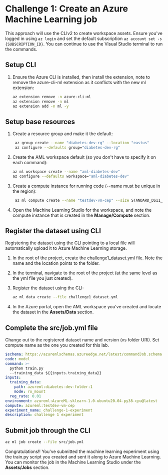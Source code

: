 # Challenge 1: Create an Azure Machine Learning job

This approach will use the CLIv2 to create workspace assets. Ensure you've logged in using `az login` and set the default subscription `az account set -s {SUBSCRIPTION_ID}`. You can continue to use the Visual Studio terminal to run the commands.

## Setup CLI

1. Ensure the Azure CLI is installed, then install the extension, note to remove the azure-cli-ml extension as it conflicts with the new ml extension:

   ```bash
   az extension remove -n azure-cli-ml
   az extension remove -n ml
   az extension add -n ml -y
   ```

## Setup base resources

1. Create a resource group and make it the default:

   ```bash
    az group create --name "diabetes-dev-rg" --location "eastus"
    az configure --defaults group="diabetes-dev-rg"
    ```

2. Create the AML workspace default (so you don't have to specify it on each command):

    ```bash
    az ml workspace create --name "aml-diabetes-dev"
    az configure --defaults workspace="aml-diabetes-dev"
    ```

3. Create a compute instance for running code (--name must be unique in the region):

    ```bash
     az ml compute create --name "testdev-vm-cep" --size STANDARD_DS11_V2 --type ComputeInstance
    ```

4. Open the Machine Learning Studio for the workspace, and note the compute instance that is created in the **Manage/Compute** section.

## Register the dataset using CLI

Registering the dataset using the CLI pointing to a local file will automatically upload it to Azure Machine Learning storage.

1. In the root of the project, create the [challenge1_dataset.yml](../yml/challenge1_dataset.yml) file. Note the name and the location points to the folder.

2. In the terminal, navigate to the root of the project (at the same level as the yml file you just created).

3. Register the dataset using the CLI:

   ```bash
   az ml data create --file challenge1_dataset.yml
   ```

4. In the Azure portal, open the AML workspace you've created and locate the dataset in the **Assets/Data** section.

## Complete the src/job.yml file

Change out to the registered dataset name and version (vs folder URI). Set compute name as the one you created for this lab.

```yaml
$schema: https://azuremlschemas.azureedge.net/latest/commandJob.schema.json
code: model
command: >-
  python train.py
  --training_data ${{inputs.training_data}}
inputs:
  training_data: 
    path: azureml:diabetes-dev-folder:1
    mode: ro_mount 
  reg_rate: 0.01
environment: azureml:AzureML-sklearn-1.0-ubuntu20.04-py38-cpu@latest
compute: azureml:testdev-vm-cep
experiment_name: challenge-1-experiment
description: challenge 1 experiment
```

## Submit job through the CLI

```bash
az ml job create --file src/job.yml
```

Congratulations!! You've submitted the machine learning experiment using the train.py script you created and sent it along to Azure Machine Learning. You can monitor the job in the Machine Learning Studio under the **Assets/Jobs** section.
